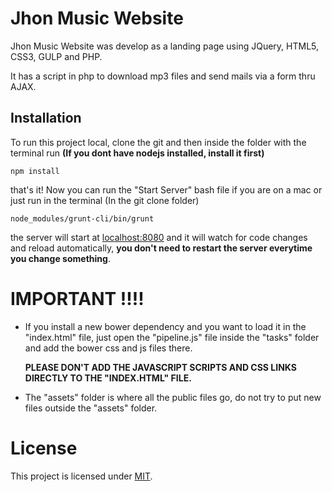 Jhon Music Website
==

Jhon Music Website was develop as a landing page using JQuery, HTML5, CSS3, GULP and PHP.

It has a script in php to download mp3 files and send mails via a form thru AJAX.

## Installation

To run this project local, clone the git and then inside the folder with the terminal run **(If you dont have nodejs installed, install it first)**

```
npm install
```

that's it! Now you can run the "Start Server" bash file if you are on a mac or just run in the terminal (In the git clone folder)

```
node_modules/grunt-cli/bin/grunt
```

the server will start at [localhost:8080][] and it will watch for code changes and reload automatically, **you don't need to restart the server everytime you change something**.

IMPORTANT !!!!
==
* If you install a new bower dependency and you want to load it in the "index.html" file, just open the "pipeline.js" file inside the "tasks" folder and add the bower css and js files there.

	**PLEASE DON'T ADD THE JAVASCRIPT SCRIPTS AND CSS LINKS DIRECTLY TO THE "INDEX.HTML" FILE.**


* The "assets" folder is where all the public files go, do not try to put new files outside the "assets" folder.

# License

This project is licensed under [MIT][].

[localhost:8080]: http://localhost:8080/
[MIT]: https://github.com/jonlov/Jhon-Music/blob/master/LICENSE
